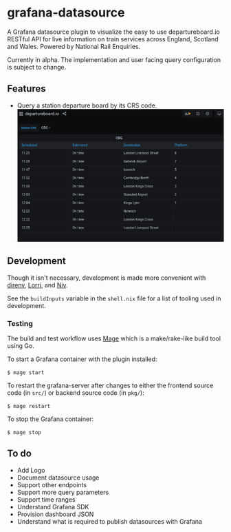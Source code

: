 # grafana-datasource

A Grafana datasource plugin to visualize the easy to use departureboard.io RESTful API for live information on train services across England, Scotland and Wales. Powered by National Rail Enquiries.

Currently in alpha. The implementation and user facing query configuration is subject to change.

## Features

- Query a station departure board by its CRS code.
  ![CBG departure board](img/dashboard.png)

## Development

Though it isn't necessary, development is made more convenient with [direnv](https://direnv.net/), [Lorri](https://github.com/target/lorri), and [Niv](https://github.com/nmattia/niv).

See the `buildInputs` variable in the `shell.nix` file for a list of tooling used in development.

### Testing

The build and test workflow uses [Mage](https://magefile.org/) which is a make/rake-like build tool using Go.

To start a Grafana container with the plugin installed:

```
$ mage start
```

To restart the grafana-server after changes to either the frontend source code (in `src/`) or backend source code (in `pkg/`):

```
$ mage restart
```

To stop the Grafana container:

```
$ mage stop
```

## To do

- Add Logo
- Document datasource usage
- Support other endpoints
- Support more query parameters
- Support time ranges
- Understand Grafana SDK
- Provision dashboard JSON
- Understand what is required to publish datasources with Grafana
